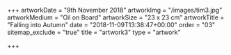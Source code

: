 +++
artworkDate = "9th November 2018"
artworkImg = "/images/tim3.jpg"
artworkMedium = "Oil on Board"
artworkSize = "23 x 23 cm"
artworkTitle = "Falling into Autumn"
date = "2018-11-09T13:38:47+00:00"
order = "03"
sitemap_exclude = "true"
title = "artwork3"
type = "artwork"

+++
